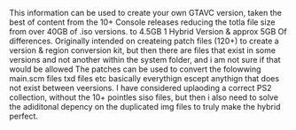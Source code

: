 
This information can be used to create your own GTAVC version, taken the best of content from the 10+ Console releases
reducing the totla file size from over 40GB of .iso versions. to 4.5GB 1 Hybrid Version & approx 5GB Of differences.
Originally intended on createing patch files (120+) to create a version & region conversion kit, but then there are files that exist in some versions and not another within the system folder, and i am not sure if that would be allowed
The patches can be used to convert the folowwing
main.scm files
txd files 
etc
basically everythign escept anythign that does not exist between veersions. 
I have considered uplaoding a correct PS2 collection, without the 10+ pointles siso files, but then i also need to solve the adiditonal depency on the duplicated img files to truly make the hybrid perfect.
